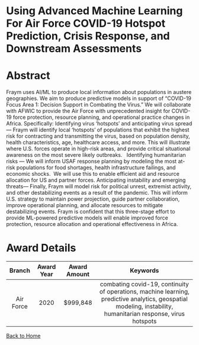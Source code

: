 
Using Advanced Machine Learning For Air Force COVID-19 Hotspot Prediction, Crisis Response, and Downstream Assessments
======================================================================================================================

# Abstract


Fraym uses AI/ML to produce local information about populations in austere geographies. We aim to produce predictive models in support of “COVID-19 Focus Area 1: Decision Support in Combating the Virus.” We will collaborate with AFWIC to provide the Air Force with unprecedented insight for COVID-19 force protection, resource planning, and operational practice changes in Africa. Specifically: Identifying virus ‘hotspots’ and anticipating virus spread — Fraym will identify local ‘hotspots’ of populations that exhibit the highest risk for contracting and transmitting the virus, based on population density, health characteristics, age, healthcare access, and more. This will illustrate where U.S. forces operate in high-risk areas, and provide critical situational awareness on the most severe likely outbreaks.   Identifying humanitarian risks — We will inform USAF response planning by modeling the most at-risk populations for food shortages, health infrastructure failings, and economic shocks.  We will use this to enable efficient aid and resource allocation for US and partner forces. Anticipating instability and emerging threats— Finally, Fraym will model risk for political unrest, extremist activity, and other destabilizing events as a result of the pandemic. This will inform U.S. strategy to maintain power projection, guide partner collaboration, improve operational planning, and allocate resources to mitigate destabilizing events. Fraym is confident that this three-stage effort to provide ML-powered predictive models will enable improved force protection, resource allocation and operational effectiveness in Africa.  

# Award Details

|Branch|Award Year|Award Amount|Keywords|
| :---: | :---: | :---: | :---: |
|Air Force|2020|$999,848|combating covid-19, continuity of operations, machine learning, predictive analytics, geospatial modeling, instability, humanitarian response, virus hotspots|
  
  


[Back to Home](https://github.com/chrischow/dod_sbir_awards#1625)